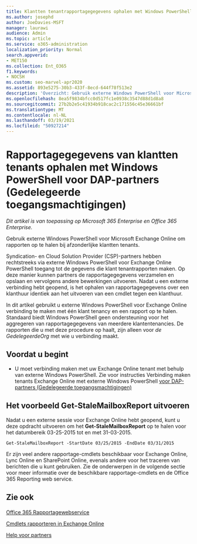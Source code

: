 ```yaml
---
title: Klantten tenantrapportagegegevens ophalen met Windows PowerShell voor DAP-partners
ms.author: josephd
author: JoeDavies-MSFT
manager: laurawi
audience: Admin
ms.topic: article
ms.service: o365-administration
localization_priority: Normal
search.appverid:
- MET150
ms.collection: Ent_O365
f1.keywords:
- NOCSH
ms.custom: seo-marvel-apr2020
ms.assetid: 893e5275-30b3-433f-8ecd-644f78f513e2
description: 'Overzicht: Gebruik externe Windows PowerShell voor Microsoft Exchange Online om rapporten op te halen van afzonderlijke klantten tenants.'
ms.openlocfilehash: 8ea5f9834bfcc0d517fc1e0938c3547d88d1d8a8
ms.sourcegitcommit: 27b2b2e5c41934b918cac2c171556c45e36661bf
ms.translationtype: MT
ms.contentlocale: nl-NL
ms.lasthandoff: 03/19/2021
ms.locfileid: "50927214"
---
```

# <a name="retrieve-customer-tenant-reporting-data-with-windows-powershell-for-delegated-access-permissions-dap-partners"></a>Rapportagegegevens van klantten tenants ophalen met Windows PowerShell voor DAP-partners (Gedelegeerde toegangsmachtigingen)

*Dit artikel is van toepassing op Microsoft 365 Enterprise en Office 365 Enterprise.*

Gebruik externe Windows PowerShell voor Microsoft Exchange Online om rapporten op te halen bij afzonderlijke klantten tenants.
  
Syndication- en Cloud Solution Provider (CSP)-partners hebben rechtstreeks via externe Windows PowerShell voor Exchange Online PowerShell toegang tot de gegevens die klant tenantrapporten maken. Op deze manier kunnen partners de rapportagegegevens verzamelen en opslaan en vervolgens andere bewerkingen uitvoeren. Nadat u een externe verbinding hebt geopend, is het ophalen van rapportagegegevens over een klanthuur identiek aan het uitvoeren van een cmdlet tegen een klanthuur.
  
In dit artikel gebruikt u externe Windows PowerShell voor Exchange Online verbinding te maken met één klant tenancy en een rapport op te halen. Standaard biedt Windows PowerShell geen ondersteuning voor het aggregeren van rapportagegegevens van meerdere klantentenancies. De rapporten die u met deze procedure op haalt, zijn alleen voor  _de GedelegeerdeOrg_ met wie u verbinding maakt.
  
 
## <a name="before-you-begin"></a>Voordat u begint

- U moet verbinding maken met uw Exchange Online tenant met behulp van externe Windows PowerShell. Zie voor instructies Verbinding maken tenants Exchange Online met externe Windows PowerShell [voor DAP-partners (Gedelegeerde toegangsmachtigingen)](/powershell/exchange/connect-to-exchange-online-powershell)
    
## <a name="run-the-get-stalemailboxreport-sample"></a>Het voorbeeld Get-StaleMailboxReport uitvoeren

Nadat u een externe sessie voor Exchange Online hebt geopend, kunt u deze opdracht uitvoeren om het **Get-StaleMailboxReport** op te halen voor het datumbereik 03-25-2015 tot en met 31-03-2015.
  
```
Get-StaleMailboxReport -StartDate 03/25/2015 -EndDate 03/31/2015
```

Er zijn veel andere rapportage-cmdlets beschikbaar voor Exchange Online, Lync Online en SharePoint Online, evenals andere voor het traceren van berichten die u kunt gebruiken. Zie de onderwerpen in de volgende sectie voor meer informatie over de beschikbare rapportage-cmdlets en de Office 365 Reporting web service.
  
## <a name="see-also"></a>Zie ook

#### 

[Office 365 Rapportagewebservice](/previous-versions/office/developer/o365-enterprise-developers/jj984325(v=office.15))
  
[Cmdlets rapporteren in Exchange Online](/powershell/module/exchange/get-csclientdevicedetailreport)
  
[Help voor partners](https://go.microsoft.com/fwlink/p/?LinkID=533477)